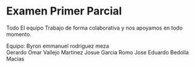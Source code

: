 # Examen Primer Parcial

Todo El equipo Trabajo de forma colaborativa y nos apoyamos en todo momento.

Equipo: 
Byron emmanuel rodriguez meza <br>
Gerardo Omar Vallejo Martinez
Josue Garcia Romo
Jose Eduardo Bedolla Macias 
